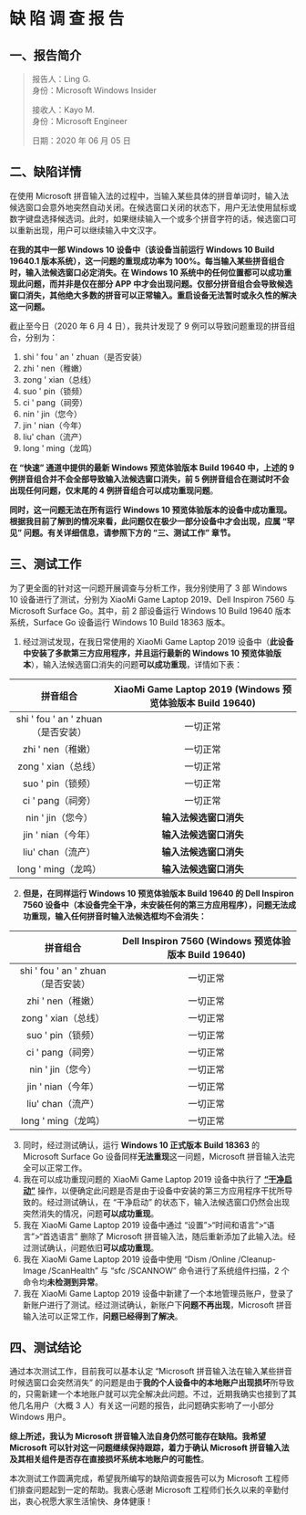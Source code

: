 # 缺 陷 调 查 报 告

## 一、报告简介

> 报告人：Ling G.  
> 身份：Microsoft Windows Insider  
>
> 接收人：Kayo M.  
> 身份：Microsoft Engineer  
>
> 日期：2020 年 06 月 05 日  

## 二、缺陷详情

在使用 Microsoft 拼音输入法的过程中，当输入某些具体的拼音单词时，输入法候选窗口会意外地突然自动关闭。在候选窗口关闭的状态下，用户无法使用鼠标或数字键盘选择候选词。此时，如果继续输入一个或多个拼音字符的话，候选窗口可以重新出现，用户可以继续输入中文汉字。

**在我的其中一部 Windows 10 设备中（该设备当前运行 Windows 10 Build 19640.1 版本系统），这一问题的重现成功率为 100%。每当输入某些拼音组合时，输入法候选窗口必定消失。在 Windows 10 系统中的任何位置都可以成功重现此问题，而并非是仅在部分 APP 中才会出现问题。仅部分拼音组合会导致候选窗口消失，其他绝大多数的拼音可以正常输入。重启设备无法暂时或永久性的解决这一问题。**

截止至今日（2020 年 6 月 4 日），我共计发现了 9 例可以导致问题重现的拼音组合，分别为：

1. shi ' fou ' an ' zhuan（是否安装）
2. zhi ' nen（稚嫩）
3. zong ' xian（总线）
4. suo ' pin（锁频）
5. ci ' pang（祠旁）
6. nin ' jin（您今）
7. jin ' nian（今年）
8. liu'  chan（流产）
9. long ' ming（龙鸣）

**在 “快速” 通道中提供的最新 Windows 预览体验版本 Build 19640 中，上述的 9 例拼音组合并不会全部导致输入法候选窗口消失，前 5 例拼音组合在测试时不会出现任何问题，仅末尾的 4 例拼音组合可以成功重现问题**。

**同时，这一问题无法在所有运行 Windows 10 预览体验版本的设备中成功重现。根据我目前了解到的情况来看，此问题仅在极少一部分设备中才会出现，应属 “罕见” 问题。有关详细信息，请参照下方的 “三、测试工作” 章节。**

## 三、测试工作

为了更全面的针对这一问题开展调查与分析工作，我分别使用了 3 部 Windows 10 设备进行了测试，分别为 XiaoMi Game Laptop 2019、Dell Inspiron 7560 与 Microsoft Surface Go。其中，前 2 部设备运行 Windows 10 Build 19640 版本系统，Surface Go 设备运行 Windows 10 Build 18363 版本。

1. 经过测试发现，在我日常使用的 XiaoMi Game Laptop 2019 设备中（**此设备中安装了多款第三方应用程序，并且运行最新的 Windows 10 预览体验版本**），输入法候选窗口消失的问题**可以成功重现**，详情如下表：

|              拼音组合              | XiaoMi Game Laptop 2019 (Windows 预览体验版本 Build 19640) |
| :--------------------------------: | :--------------------------------------------------------: |
| shi ' fou ' an ' zhuan（是否安装） |                          一切正常                          |
|         zhi ' nen（稚嫩）          |                          一切正常                          |
|        zong ' xian（总线）         |                          一切正常                          |
|         suo ' pin（锁频）          |                          一切正常                          |
|         ci ' pang（祠旁）          |                          一切正常                          |
|         nin ' jin（您今）          |                   **输入法候选窗口消失**                   |
|         jin ' nian（今年）         |                   **输入法候选窗口消失**                   |
|         liu'  chan（流产）         |                   **输入法候选窗口消失**                   |
|        long ' ming（龙鸣）         |                   **输入法候选窗口消失**                   |

2. **但是，在同样运行 Windows 10 预览体验版本 Build 19640 的 Dell Inspiron 7560 设备中（本设备完全干净，未安装任何的第三方应用程序），问题无法成功重现，输入任何拼音时输入法候选框均不会消失：**

|              拼音组合              | Dell Inspiron 7560 (Windows 预览体验版本 Build 19640) |
| :--------------------------------: | :---------------------------------------------------: |
| shi ' fou ' an ' zhuan（是否安装） |                       一切正常                        |
|         zhi ' nen（稚嫩）          |                       一切正常                        |
|        zong ' xian（总线）         |                       一切正常                        |
|         suo ' pin（锁频）          |                       一切正常                        |
|         ci ' pang（祠旁）          |                       一切正常                        |
|         nin ' jin（您今）          |                       一切正常                        |
|         jin ' nian（今年）         |                       一切正常                        |
|         liu'  chan（流产）         |                       一切正常                        |
|        long ' ming（龙鸣）         |                       一切正常                        |

3. 同时，经过测试确认，运行 **Windows 10 正式版本 Build 18363** 的 Microsoft Surface Go 设备同样**无法重现**这一问题，Microsoft 拼音输入法完全可以正常工作。
4. 我在可以成功重现问题的 XiaoMi Game Laptop 2019 设备中执行了 [**“干净启动”**](https://support.microsoft.com/zh-cn/help/929135/how-to-perform-a-clean-boot-in-windows) 操作，以便确定此问题是否是由于设备中安装的第三方应用程序干扰所导致的。经过测试确认，在 “干净启动” 的状态下，输入法候选窗口仍然会出现突然消失的情况，问题**可以成功重现**。
5. 我在 XiaoMi Game Laptop 2019 设备中通过 “设置”>“时间和语言”>“语言”>“首选语言” 删除了 Microsoft 拼音输入法，随后重新添加了此输入法。经过测试确认，问题依旧**可以成功重现**。
6. 我在 XiaoMi Game Laptop 2019 设备中使用 “Dism /Online /Cleanup-Image /ScanHealth” 与 “sfc /SCANNOW” 命令进行了系统组件扫描，2 个命令均**未检测到异常**。
7. 我在 XiaoMi Game Laptop 2019 设备中新建了一个本地管理员账户，登录了新账户进行了测试。经过测试确认，新账户下**问题不再出现**，Microsoft 拼音输入法可以正常工作，**问题已经得到了解决**。

## 四、测试结论

通过本次测试工作，目前我可以基本认定 “Microsoft 拼音输入法在输入某些拼音时候选窗口会突然消失” 的问题是由于**我的个人设备中的本地账户出现损坏**所导致的，只需新建一个本地账户就可以完全解决此问题。不过，近期我确实也接到了其他几名用户（大概 3 人）有关这一问题的报告，此问题确实影响了一小部分 Windows 用户。

**综上所述，我认为 Microsoft 拼音输入法自身仍然可能存在缺陷。我希望 Microsoft 可以针对这一问题继续保持跟踪，着力于确认 Microsoft 拼音输入法及其相关组件是否存在直接损坏系统本地账户的可能性**。

本次测试工作圆满完成，希望我所编写的缺陷调查报告可以为 Microsoft 工程师们排查问题起到一定的帮助。我衷心感谢 Microsoft 工程师们长久以来的辛勤付出，衷心祝愿大家生活愉快、身体健康！